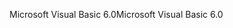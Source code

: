 <span data-ttu-id="1bf42-101">Microsoft Visual Basic 6.0</span><span class="sxs-lookup"><span data-stu-id="1bf42-101">Microsoft Visual Basic 6.0</span></span>